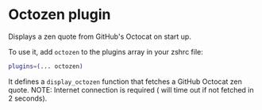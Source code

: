 # Octozen plugin

Displays a zen quote from GitHub's Octocat on start up.

To use it, add `octozen` to the plugins array in your zshrc file:

```zsh
plugins=(... octozen)
```

It defines a `display_octozen` function that fetches a GitHub Octocat zen quote. NOTE: Internet connection is required (
will time out if not fetched in 2 seconds).
